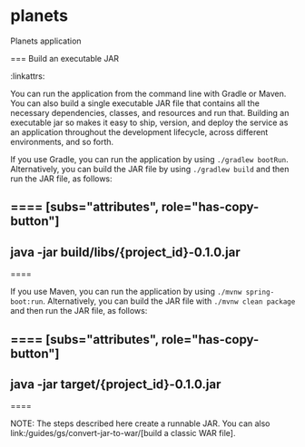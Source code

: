 # planets
Planets application


=== Build an executable JAR

:linkattrs:

You can run the application from the command line with Gradle or Maven. You can also build a single executable JAR file that contains all the necessary dependencies, classes, and resources and run that. Building an executable jar so makes it easy to ship, version, and deploy the service as an application throughout the development lifecycle, across different environments, and so forth.

If you use Gradle, you can run the application by using `./gradlew bootRun`. Alternatively, you can build the JAR file by using `./gradlew build` and then run the JAR file, as follows:

====
[subs="attributes", role="has-copy-button"]
----
java -jar build/libs/{project_id}-0.1.0.jar
----
====

If you use Maven, you can run the application by using `./mvnw spring-boot:run`. Alternatively, you can build the JAR file with `./mvnw clean package` and then run the JAR file, as follows:

====
[subs="attributes", role="has-copy-button"]
----
java -jar target/{project_id}-0.1.0.jar
----
====

NOTE: The steps described here create a runnable JAR. You can also link:/guides/gs/convert-jar-to-war/[build a classic WAR file].
